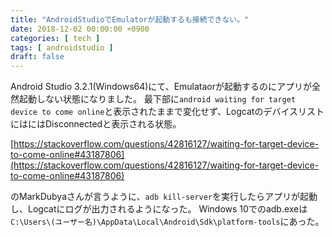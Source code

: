 ```yaml
---
title: "AndroidStudioでEmulatorが起動するも接続できない。"
date: 2018-12-02 00:00:00 +0900
categories: [ tech ]
tags: [ androidstudio ]
draft: false
---
```


Android Studio 3.2.1(Windows64)にて、Emulataorが起動するのにアプリが全然起動しない状態になりました。
最下部に`android waiting for target device to come online`と表示されたままで変化せず、LogcatのデバイスリストにはにはDisconnectedと表示される状態。

[https://stackoverflow.com/questions/42816127/waiting-for-target-device-to-come-online#43187806](https://stackoverflow.com/questions/42816127/waiting-for-target-device-to-come-online#43187806)

のMarkDubyaさんが言うように、`adb kill-server`を実行したらアプリが起動し、Logcatにログが出力されるようになった。
Windows 10でのadb.exeは`C:\Users\(ユーザー名)\AppData\Local\Android\Sdk\platform-tools`にあった。
